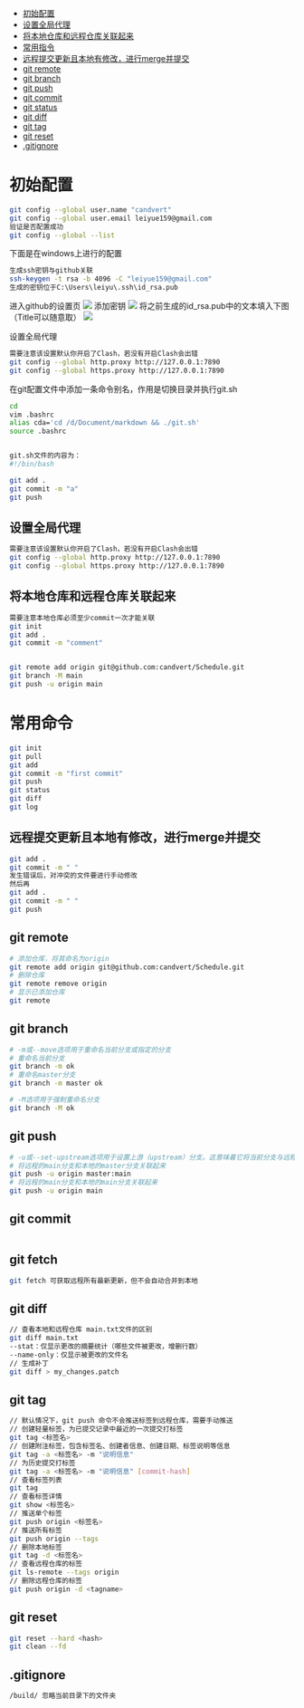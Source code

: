 - [初始配置](#初始配置)
- [设置全局代理](#设置全局代理)
- [将本地仓库和远程仓库关联起来](#将本地仓库和远程仓库关联起来)
- [常用指令](#常用指令)
- [远程提交更新且本地有修改，进行merge并提交](#远程提交更新且本地有修改，进行merge并提交)
- [git remote](#git%20remote)
- [git branch](#git%20branch)
- [git push](#git%20push)
- [git commit](#git%20commit)
- [git status](#git%20status)
- [git diff](#git%20diff)
- [git tag](#git%20tag)
- [git reset](#git%20reset)
- [.gitignore](#.gitignore)

# 初始配置
```sh
git config --global user.name "candvert"
git config --global user.email leiyue159@gmail.com
验证是否配置成功
git config --global --list
```

下面是在windows上进行的配置
```sh
生成ssh密钥与github关联
ssh-keygen -t rsa -b 4096 -C "leiyue159@gmail.com"
生成的密钥位于C:\Users\leiyu\.ssh\id_rsa.pub
```
进入github的设置页
![](/images/git_01.png)
添加密钥
![](/images/git_02.png)
将之前生成的id_rsa.pub中的文本填入下图（Title可以随意取）
![](/images/git_03.png)

设置全局代理
```sh
需要注意该设置默认你开启了Clash，若没有开启Clash会出错
git config --global http.proxy http://127.0.0.1:7890
git config --global https.proxy http://127.0.0.1:7890
```
在git配置文件中添加一条命令别名，作用是切换目录并执行git.sh
```sh
cd
vim .bashrc
alias cda='cd /d/Document/markdown && ./git.sh'
source .bashrc


git.sh文件的内容为：
#!/bin/bash

git add .
git commit -m "a"
git push
```
## 设置全局代理
```sh
需要注意该设置默认你开启了Clash，若没有开启Clash会出错
git config --global http.proxy http://127.0.0.1:7890
git config --global https.proxy http://127.0.0.1:7890
```
## 将本地仓库和远程仓库关联起来
```sh
需要注意本地仓库必须至少commit一次才能关联
git init
git add .
git commit -m "comment"


git remote add origin git@github.com:candvert/Schedule.git
git branch -M main
git push -u origin main
```
# 常用命令
```sh
git init
git pull
git add
git commit -m "first commit"
git push
git status
git diff
git log
```
## 远程提交更新且本地有修改，进行merge并提交
```sh
git add .
git commit -m " "
发生错误后，对冲突的文件要进行手动修改
然后再
git add .
git commit -m " "
git push
```
## git remote
```sh
# 添加仓库，将其命名为origin
git remote add origin git@github.com:candvert/Schedule.git
# 删除仓库
git remote remove origin
# 显示已添加仓库
git remote
```
## git branch
```sh
# -m或--move选项用于重命名当前分支或指定的分支
# 重命名当前分支
git branch -m ok
# 重命名master分支
git branch -m master ok

# -M选项用于强制重命名分支
git branch -M ok
```
## git push
```sh
# -u或--set-upstream选项用于设置上游（upstream）分支。这意味着它将当前分支与远程分支关联，使得未来的git pull和git push命令可以省略远程和分支名称
# 将远程的main分支和本地的master分支关联起来
git push -u origin master:main
# 将远程的main分支和本地的main分支关联起来
git push -u origin main
```
## git commit
```sh

```
## git fetch
```sh
git fetch 可获取远程所有最新更新，但不会自动合并到本地
```
## git diff
```sh
// 查看本地和远程仓库 main.txt文件的区别
git diff main.txt
--stat：仅显示更改的​​摘要统计​​（哪些文件被更改，增删行数）
--name-only：仅显示​​被更改的文件名​​
// 生成补丁
git diff > my_changes.patch
```
## git tag
```sh
// 默认情况下，git push 命令不会推送标签到远程仓库，需要手动推送
// 创建轻量标签，为已提交记录中最近的一次提交打标签
git tag <标签名>
// 创建附注标签，包含标签名、创建者信息、创建日期、标签说明等信息
git tag -a <标签名> -m "说明信息"
// ​​为历史提交打标签
git tag -a <标签名> -m "说明信息" [commit-hash]
// 查看标签列表​
git tag
// 查看标签详情
git show <标签名>
// 推送单个标签
git push origin <标签名>
// 推送所有标签​​
git push origin --tags
// 删除本地标签
git tag -d <标签名>
// 查看远程仓库的标签
git ls-remote --tags origin
// 删除远程仓库的标签
git push origin -d <tagname>
```
## git reset
```sh
git reset --hard <hash>
git clean --fd
```
## .gitignore
```sh
/build/ 忽略当前目录下的文件夹
```
